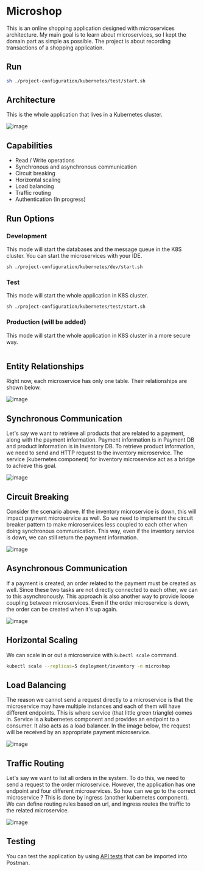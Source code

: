 # Microshop

This is an online shopping application designed with microservices architecture. My main goal is to learn about
microservices, so I kept the domain part as simple as possible. The project is about recording transactions of a
shopping application.

## Run

```bash
sh ./project-configuration/kubernetes/test/start.sh
```

## Architecture

This is the whole application that lives in a Kubernetes cluster.

![image](https://user-images.githubusercontent.com/22731894/159161219-dfe06fe6-17cc-4c2f-9910-bb40d87f773a.svg)

## Capabilities

- Read / Write operations
- Synchronous and asynchronous communication
- Circuit breaking
- Horizontal scaling
- Load balancing
- Traffic routing
- Authentication (In progress)

## Run Options

### Development

This mode will start the databases and the message queue in the K8S cluster. You can start the microservices with your
IDE.

`sh ./project-configuration/kubernetes/dev/start.sh`

### Test

This mode will start the whole application in K8S cluster.

`sh ./project-configuration/kubernetes/test/start.sh`

### Production (will be added)

This mode will start the whole application in K8S cluster in a more secure way.<br>
` `

## Entity Relationships

Right now, each microservice has only one table. Their relationships are shown below.

![image](https://user-images.githubusercontent.com/22731894/154796613-16ae1ec1-c081-487b-9307-a077a2911a39.png)

## Synchronous Communication

Let's say we want to retrieve all products that are related to a payment, along with the payment information. Payment
information is in Payment DB and product information is in Inventory DB. To retrieve product information, we need to
send and HTTP request to the inventory microservice. The service (kubernetes component) for inventory microservice act
as a bridge to achieve this goal.

![image](https://user-images.githubusercontent.com/22731894/154794971-b2ef08f4-812c-44b0-ba68-a902fd753030.png)

## Circuit Breaking

Consider the scenario above. If the inventory microservice is down, this will impact payment microservice as well. So we
need to implement the circuit breaker pattern to make microservices less coupled to each other when doing synchronous
communication. This way, even if the inventory service is down, we can still return the payment information.

![image](https://user-images.githubusercontent.com/22731894/154850214-266ffeaf-77b6-47e1-8be8-cfd7ac2db9ec.png)

## Asynchronous Communication

If a payment is created, an order related to the payment must be created as well. Since these two tasks are not directly
connected to each other, we can to this asynchronously. This approach is also another way to provide loose coupling
between microservices. Even if the order microservice is down, the order can be created when it's up again.

![image](https://user-images.githubusercontent.com/22731894/154795436-d415a6c3-f430-4803-a847-25f715bafbe8.png)

## Horizontal Scaling

We can scale in or out a microservice with `kubectl scale` command.

```bash
kubectl scale --replicas=5 deployment/inventory -n microshop
```

## Load Balancing

The reason we cannot send a request directly to a microservice is that the microservice may have multiple instances and
each of them will have different endpoints. This is where service (that little green triangle) comes in. Service is a
kubernetes component and provides an endpoint to a consumer. It also acts as a load balancer. In the image below, the
request will be received by an appropriate payment microservice.

![image](https://user-images.githubusercontent.com/22731894/154795771-defd449c-31db-4fd3-8fe2-afc3e5cd8913.png)

## Traffic Routing

Let's say we want to list all orders in the system. To do this, we need to send a request to the order microservice.
However, the application has one endpoint and four different microservices. So how can we go to the correct microservice
? This is done by ingress (another kubernetes component). We can define routing rules based on url, and ingress routes
the traffic to the related microservice.

![image](https://user-images.githubusercontent.com/22731894/154796550-d12daf96-9e43-4fed-a52a-1d70845a5a41.png)

## Testing

You can test the application by using
<a href="https://github.com/ahmsay/Microshop/blob/master/microshop.postman_collection.json" target="_blank">
API tests</a> that can be imported into Postman.